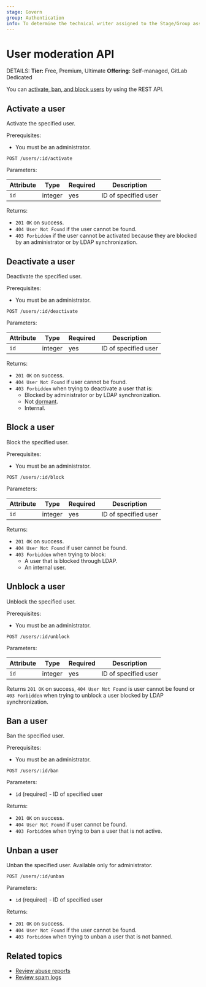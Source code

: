 ```yaml
---
stage: Govern
group: Authentication
info: To determine the technical writer assigned to the Stage/Group associated with this page, see https://handbook.gitlab.com/handbook/product/ux/technical-writing/#assignments
---
```


# User moderation API

DETAILS:
**Tier:** Free, Premium, Ultimate
**Offering:** Self-managed, GitLab Dedicated

You can [activate, ban, and block users](../administration/moderate_users.md) by using the REST API.

## Activate a user

Activate the specified user.

Prerequisites:

- You must be an administrator.

```plaintext
POST /users/:id/activate
```

Parameters:

| Attribute  | Type    | Required | Description          |
|------------|---------|----------|----------------------|
| `id`       | integer | yes      | ID of specified user |

Returns:

- `201 OK` on success.
- `404 User Not Found` if the user cannot be found.
- `403 Forbidden` if the user cannot be activated because they are blocked by an administrator or by LDAP synchronization.

## Deactivate a user

Deactivate the specified user.

Prerequisites:

- You must be an administrator.

```plaintext
POST /users/:id/deactivate
```

Parameters:

| Attribute  | Type    | Required | Description          |
|------------|---------|----------|----------------------|
| `id`       | integer | yes      | ID of specified user |

Returns:

- `201 OK` on success.
- `404 User Not Found` if user cannot be found.
- `403 Forbidden` when trying to deactivate a user that is:
  - Blocked by administrator or by LDAP synchronization.
  - Not [dormant](../administration/moderate_users.md#automatically-deactivate-dormant-users).
  - Internal.

## Block a user

Block the specified user.

Prerequisites:

- You must be an administrator.

```plaintext
POST /users/:id/block
```

Parameters:

| Attribute  | Type    | Required | Description          |
|------------|---------|----------|----------------------|
| `id`       | integer | yes      | ID of specified user |

Returns:

- `201 OK` on success.
- `404 User Not Found` if user cannot be found.
- `403 Forbidden` when trying to block:
  - A user that is blocked through LDAP.
  - An internal user.

## Unblock a user

Unblock the specified user.

Prerequisites:

- You must be an administrator.

```plaintext
POST /users/:id/unblock
```

Parameters:

| Attribute  | Type    | Required | Description          |
|------------|---------|----------|----------------------|
| `id`       | integer | yes      | ID of specified user |

Returns `201 OK` on success, `404 User Not Found` is user cannot be found or
`403 Forbidden` when trying to unblock a user blocked by LDAP synchronization.

## Ban a user

Ban the specified user.

Prerequisites:

- You must be an administrator.

```plaintext
POST /users/:id/ban
```

Parameters:

- `id` (required) - ID of specified user

Returns:

- `201 OK` on success.
- `404 User Not Found` if user cannot be found.
- `403 Forbidden` when trying to ban a user that is not active.

## Unban a user

Unban the specified user. Available only for administrator.

```plaintext
POST /users/:id/unban
```

Parameters:

- `id` (required) - ID of specified user

Returns:

- `201 OK` on success.
- `404 User Not Found` if the user cannot be found.
- `403 Forbidden` when trying to unban a user that is not banned.

## Related topics

- [Review abuse reports](../administration/review_abuse_reports.md)
- [Review spam logs](../administration/review_spam_logs.md)

